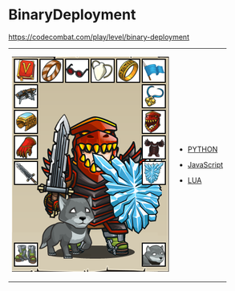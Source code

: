 # BinaryDeployment 

https://codecombat.com/play/level/binary-deployment
<table>
<tr>
<td>

![Hero Picture](hero.png?raw=true "Hero Picture")

</td>
<td>
<ul>
<li>

[PYTHON](BinaryDeployment.py)

</li>
<li>

[JavaScript](BinaryDeployment.js)

</li>
<li>

[LUA](BinaryDeployment.lua)

</li>
</td>
</tr>
<table>